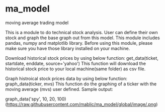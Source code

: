 # ma_model
moving average trading model

This is a module to do technical stock analysis. User can define their own stock and graph the base graph out from this model. 
This module includes pandas, numpy and matplotlib library. Before using this module, please make sure you have those library installed on your machine.

Download historical stock prices by using below function:
get_data(ticket, startdate, enddate, source='yahoo')
This function will download the historical stock price to your local machine(same folder) as csv file.

Graph histroical stock prices data by using below function:
graph_data(ticker, mvs)
This function do the graphing of a ticker with the moving average (mvs) user defined. 
Sample output:

graph_data('spy', 10, 20, 100)
(https://raw.githubusercontent.com/mablic/ma_model/global/image/.png)
